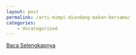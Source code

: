 ```yaml
---
layout: post
permalink: /arti-mimpi-diundang-makan-bersama/
categories:
    - Uncategorized
---
```


[Baca Selengkapnya](/01)